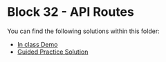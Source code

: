 # Block 32 - API Routes

You can find the following solutions within this folder:

* [In class Demo](./demo_solution/)
* [Guided Practice Solution](./guided_practice_solution/README.md)
